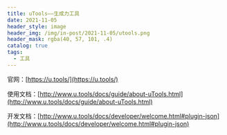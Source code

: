 ```yaml
---
title: uTools——生成力工具
date: 2021-11-05
header_style: image
header_img: /img/in-post/2021-11-05/utools.png
header_mask: rgba(40, 57, 101, .4)
catalog: true
tags:
  - 工具
---
```


官网：[https://u.tools/](https://u.tools/)

使用文档：[http://www.u.tools/docs/guide/about-uTools.html](http://www.u.tools/docs/guide/about-uTools.html)

开发文档：[http://www.u.tools/docs/developer/welcome.html#plugin-json](http://www.u.tools/docs/developer/welcome.html#plugin-json)

<!-- more -->

<v-iframe src="https://player.bilibili.com/player.html?aid=504310921&bvid=BV1eg411M7TZ&cid=374628689&page=1&danmaku=0&high_quality=1" /> 

